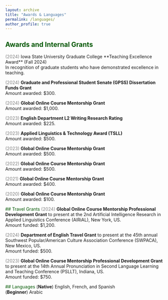 ```yaml
---
layout: archive
title: "Awards & Languages"
permalink: /languages/
author_profile: true
---
```


<h2 style="color: #005700"> Awards and Internal Grants</h2>
<span style="color:grey">(2024)</span> Iowa State University Graduate College **Teaching Excellence Award** (Fall 2024)<br/>
In recognition of graduate students who have demonstrated excellence in teaching.

<span style="color:grey">(2024)</span> **Graduate and Professional Student Senate (GPSS) Dissertation Funds Grant**<br/>
Amount awarded: $300.

<span style="color:grey">(2024)</span> **Global Online Course Mentorship Grant**<br/>
Amount awarded: $1,000.

<span style="color:grey">(2023)</span> **English Department L2 Writing Research Rating**<br/>
Amount awarded: $225.

<span style="color:grey">(2023)</span> **Applied Linguistics & Technology Award (TSLL)**<br/>
Amount awarded: $500.

<span style="color:grey">(2023)</span> **Global Online Course Mentorship Grant**<br/>
Amount awarded: $500.

<span style="color:grey">(2022)</span> **Global Online Course Mentorship Grant**<br/>
Amount awarded: $500.

<span style="color:grey">(2021)</span> **Global Online Course Mentorship Grant**<br/>
Amount awarded: $400.

<span style="color:grey">(2020)</span> **Global Online Course Mentorship Grant**<br/>
Amount awarded: $100.

<span style="color: #005700"> ## Travel Grants</span>
<span style="color:grey">(2024)</span> **Global Online Course Mentorship Professional Development Grant** to present at the 2nd Artificial Intelligence Research in Applied Linguistics Conference (AIRiAL), New York, US.<br/>
Amount funded: $1,200.

<span style="color:grey">(2024)</span> **Department of English Travel Grant** to present at the 45th annual Southwest Popular/American Culture Association Conference (SWPACA), New Mexico, US.<br/>
Amount funded: $500.

<span style="color:grey">(2023)</span> **Global Online Course Mentorship Professional Development Grant** to
present at the 14th Annual Pronunciation in Second Language Learning and Teaching Conference (PSLLT), Indiana, US.<br/>
Amount funded: $750.

<span style="color: #005700"> ## Languages</span>
(**Native**) English, French, and Spanish<br/>
(**Beginner**) Arabic

